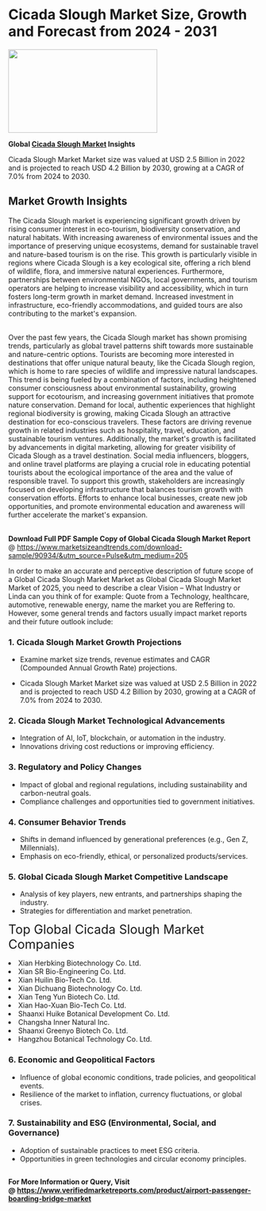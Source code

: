 <H1>Cicada Slough Market Size, Growth and Forecast from 2024 - 2031</H1><img class="aligncenter size-medium wp-image-584254" src="https://thirdeyenews.in/wp-content/uploads/2024/09/Global-Market-Research-300x168.jpeg" alt="" width="300" height="168" /><p><strong>Global&nbsp;<a href="https://www.marketsizeandtrends.com/download-sample/90934/&amp;utm_source=Pulse&amp;utm_medium=205">Cicada Slough Market</a> Insights</strong></p><p>Cicada Slough Market Market size was valued at USD 2.5 Billion in 2022 and is projected to reach USD 4.2 Billion by 2030, growing at a CAGR of 7.0% from 2024 to 2030.</p><p><h2>Market Growth Insights</h2> <p>The Cicada Slough market is experiencing significant growth driven by rising consumer interest in eco-tourism, biodiversity conservation, and natural habitats. With increasing awareness of environmental issues and the importance of preserving unique ecosystems, demand for sustainable travel and nature-based tourism is on the rise. This growth is particularly visible in regions where Cicada Slough is a key ecological site, offering a rich blend of wildlife, flora, and immersive natural experiences. Furthermore, partnerships between environmental NGOs, local governments, and tourism operators are helping to increase visibility and accessibility, which in turn fosters long-term growth in market demand. Increased investment in infrastructure, eco-friendly accommodations, and guided tours are also contributing to the market's expansion. <br><br></p> <p>Over the past few years, the Cicada Slough market has shown promising trends, particularly as global travel patterns shift towards more sustainable and nature-centric options. Tourists are becoming more interested in destinations that offer unique natural beauty, like the Cicada Slough region, which is home to rare species of wildlife and impressive natural landscapes. This trend is being fueled by a combination of factors, including heightened consumer consciousness about environmental sustainability, growing support for ecotourism, and increasing government initiatives that promote nature conservation. Demand for local, authentic experiences that highlight regional biodiversity is growing, making Cicada Slough an attractive destination for eco-conscious travelers. These factors are driving revenue growth in related industries such as hospitality, travel, education, and sustainable tourism ventures. Additionally, the market's growth is facilitated by advancements in digital marketing, allowing for greater visibility of Cicada Slough as a travel destination. Social media influencers, bloggers, and online travel platforms are playing a crucial role in educating potential tourists about the ecological importance of the area and the value of responsible travel. To support this growth, stakeholders are increasingly focused on developing infrastructure that balances tourism growth with conservation efforts. Efforts to enhance local businesses, create new job opportunities, and promote environmental education and awareness will further accelerate the market's expansion. <br><br></p><p><span class=""><strong>Download Full PDF Sample Copy of Global Cicada Slough Market Report</strong> @ <a href="https://www.marketsizeandtrends.com/download-sample/90934/&amp;utm_source=Pulse&amp;utm_medium=205" target="_blank">https://www.marketsizeandtrends.com/download-sample/90934/&amp;utm_source=Pulse&amp;utm_medium=205</a></span></p><p>In order to make an accurate and perceptive description of future scope of a Global&nbsp;Cicada Slough Market Market as Global&nbsp;Cicada Slough Market Market of 2025, you need to describe a clear Vision &ndash; What Industry or Linda can you think of for example: Quote from a Technology, healthcare, automotive, renewable energy, name the market you are Reffering to. However, some general trends and factors usually impact market reports and their future outlook include:</p><h3>1.&nbsp;<strong>Cicada Slough Market Growth Projections</strong></h3><ul><li>Examine market size trends, revenue estimates and CAGR (Compounded Annual Growth Rate) projections.</li><li><p>Cicada Slough Market Market size was valued at USD 2.5 Billion in 2022 and is projected to reach USD 4.2 Billion by 2030, growing at a CAGR of 7.0% from 2024 to 2030.</p></li></ul><h3>2.&nbsp;<strong>Cicada Slough Market Technological Advancements</strong></h3><ul><li>Integration of AI, IoT, blockchain, or automation in the industry.</li><li>Innovations driving cost reductions or improving efficiency.</li></ul><h3>3.&nbsp;<strong>Regulatory and Policy Changes</strong></h3><ul><li>Impact of global and regional regulations, including sustainability and carbon-neutral goals.</li><li>Compliance challenges and opportunities tied to government initiatives.</li></ul><h3>4.&nbsp;<strong>Consumer Behavior Trends</strong></h3><ul><li>Shifts in demand influenced by generational preferences (e.g., Gen Z, Millennials).</li><li>Emphasis on eco-friendly, ethical, or personalized products/services.</li></ul><h3>5.&nbsp;<strong>Global Cicada Slough Market Competitive Landscape</strong></h3><ul><li>Analysis of key players, new entrants, and partnerships shaping the industry.</li><li>Strategies for differentiation and market penetration.</li></ul><p data-pm-slice="1 1 []"><span style="color: inherit; font-family: inherit; font-size: 25px;">Top Global Cicada Slough Market Companies</span></p><div class="" data-test-id=""><p><li>Xian Herbking Biotechnology Co. Ltd.</li><li> Xian SR Bio-Engineering Co. Ltd.</li><li> Xian Huilin Bio-Tech Co. Ltd.</li><li> Xian Dichuang Biotechnology Co. Ltd.</li><li> Xian Teng Yun Biotech Co. Ltd.</li><li> Xian Hao-Xuan Bio-Tech Co. Ltd.</li><li> Shaanxi Huike Botanical Development Co. Ltd.</li><li> Changsha Inner Natural Inc.</li><li> Shaanxi Greenyo Biotech Co. Ltd.</li><li> Hangzhou Botanical Technology Co. Ltd.</li></p></div><h3>6.&nbsp;<strong>Economic and Geopolitical Factors</strong></h3><ul><li>Influence of global economic conditions, trade policies, and geopolitical events.</li><li>Resilience of the market to inflation, currency fluctuations, or global crises.</li></ul><h3>7.&nbsp;<strong>Sustainability and ESG (Environmental, Social, and Governance)</strong></h3><ul><li>Adoption of sustainable practices to meet ESG criteria.</li><li>Opportunities in green technologies and circular economy principles.</li></ul><h2><strong style="font-size: 14px;">For More Information or Query, Visit @&nbsp;</strong><a style="background-color: #ffffff; font-size: 14px;" href="https://www.marketsizeandtrends.com/report/cicada-slough-market/" target="_blank">https://www.verifiedmarketreports.com/product/airport-passenger-boarding-bridge-market</a></h2>
